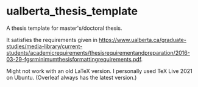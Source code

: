# ualberta_thesis_template
A thesis template for master's/doctoral thesis.

 It satisfies the requirements given in https://www.ualberta.ca/graduate-studies/media-library/current-students/academicrequirements/thesisrequirementandpreparation/2016-03-29-fgsrminimumthesisformattingrequirements.pdf.
 
 Might not work with an old LaTeX version. I personally used TeX Live 2021 on Ubuntu. (Overleaf always has the latest version.)
